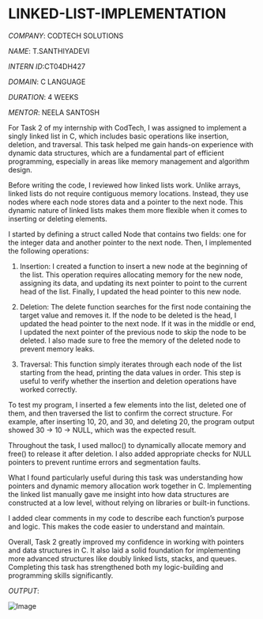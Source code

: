 # LINKED-LIST-IMPLEMENTATION              

*COMPANY*: CODTECH SOLUTIONS

*NAME*: T.SANTHIYADEVI

*INTERN ID*:CT04DH427

*DOMAIN*: C LANGUAGE

*DURATION*: 4 WEEKS

*MENTOR*: NEELA SANTOSH

For Task 2 of my internship with CodTech, I was assigned to implement a singly linked list in C, which includes basic operations like insertion, deletion, and traversal. This task helped me gain hands-on experience with dynamic data structures, which are a fundamental part of efficient programming, especially in areas like memory management and algorithm design.

Before writing the code, I reviewed how linked lists work. Unlike arrays, linked lists do not require contiguous memory locations. Instead, they use nodes where each node stores data and a pointer to the next node. This dynamic nature of linked lists makes them more flexible when it comes to inserting or deleting elements.

I started by defining a struct called Node that contains two fields: one for the integer data and another pointer to the next node. Then, I implemented the following operations:

1. Insertion:
I created a function to insert a new node at the beginning of the list. This operation requires allocating memory for the new node, assigning its data, and updating its next pointer to point to the current head of the list. Finally, I updated the head pointer to this new node.


2. Deletion:
The delete function searches for the first node containing the target value and removes it. If the node to be deleted is the head, I updated the head pointer to the next node. If it was in the middle or end, I updated the next pointer of the previous node to skip the node to be deleted. I also made sure to free the memory of the deleted node to prevent memory leaks.


3. Traversal:
This function simply iterates through each node of the list starting from the head, printing the data values in order. This step is useful to verify whether the insertion and deletion operations have worked correctly.



To test my program, I inserted a few elements into the list, deleted one of them, and then traversed the list to confirm the correct structure. For example, after inserting 10, 20, and 30, and deleting 20, the program output showed 30 → 10 → NULL, which was the expected result.

Throughout the task, I used malloc() to dynamically allocate memory and free() to release it after deletion. I also added appropriate checks for NULL pointers to prevent runtime errors and segmentation faults.

What I found particularly useful during this task was understanding how pointers and dynamic memory allocation work together in C. Implementing the linked list manually gave me insight into how data structures are constructed at a low level, without relying on libraries or built-in functions.

I added clear comments in my code to describe each function’s purpose and logic. This makes the code easier to understand and maintain.

Overall, Task 2 greatly improved my confidence in working with pointers and data structures in C. It also laid a solid foundation for implementing more advanced structures like doubly linked lists, stacks, and queues. Completing this task has strengthened both my logic-building and programming skills significantly.

*OUTPUT*:

![Image](https://github.com/user-attachments/assets/640f89d1-c185-430a-92e2-0b4e8085c82c)
